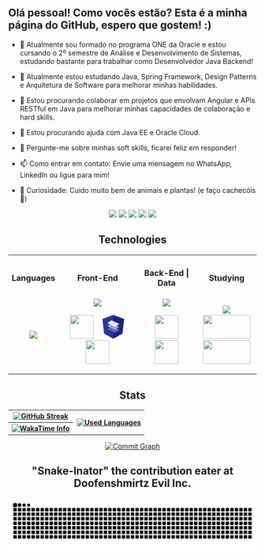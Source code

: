 <html>

<body>
<section>
  <h2>Olá pessoal! Como vocês estão? Esta é a minha página do GitHub, espero que gostem! :)</h2>
  <ul>
   <li>
    <p>🔭 Atualmente sou formado no programa ONE da Oracle e estou cursando o 2º semestre de Análise e Desenvolvimento de Sistemas, estudando bastante para trabalhar como Desenvolvedor Java Backend!</p>
   </li>
   <li>
    <p>🌱 Atualmente estou estudando Java, Spring Framework, Design Patterns e Arquitetura de Software para melhorar minhas habilidades.</p>
   </li>
   <li>
    <p>👯 Estou procurando colaborar em projetos que envolvam Angular e APIs RESTful em Java para melhorar minhas capacidades de colaboração e hard skills.</p>
   </li>
   <li>
    <p>🤔 Estou procurando ajuda com Java EE e Oracle Cloud.</p>
   </li>
   <li>
    <p>💬 Pergunte-me sobre minhas soft skills, ficarei feliz em responder!</p>
   </li>
   <li>
    <p>📫 Como entrar em contato: Envie uma mensagem no WhatsApp, LinkedIn ou ligue para mim!</p>
   </li>
   <li>
    <p>🌾 Curiosidade: Cuido muito bem de animais e plantas! (e faço cachecóis 🧣)</p>
   </li>
  </ul>
</section>

  <div align="center">
   <a href="https://api.whatsapp.com/send?phone=5511985164568" target="_blank"><img
     src="https://img.shields.io/badge/WhatsApp-25D366?style=for-the-badge&logo=whatsapp&logoColor=white"
     target="_blank"></a>
   <a href="mailto:Pedro.henrique.contato369@gmail.com"><img
     src="https://img.shields.io/badge/-Gmail-%23333?style=for-the-badge&logo=gmail&logoColor=white"
     target="_blank"></a>
   <a href="https://www.linkedin.com/in/pedro-henrique-costa-sinezio-420168231/" target="_blank"><img
     src="https://img.shields.io/badge/-LinkedIn-%230077B5?style=for-the-badge&logo=linkedin&logoColor=white"
     target="_blank"></a>
      <a href="https://wakatime.com/@phwakatime" target="_blank"><img
     src="https://img.shields.io/badge/-Wakatime-white?style=for-the-badge&logo=wakatime&logoColor=black"
     target="_blank"></a>
      <a href="https://drive.google.com/file/d/1b8eQsDuXyNvoclB51FYr0EqrY3N-fDJ2/view?usp=sharing" target="_blank"><img
     src="https://img.shields.io/badge/Currículo-34A853?style=for-the-badge&logo=google-sheets&logoColor=white"
     target="_blank"></a>
  </div>
 </section>

 <section align="center">
  <h2> Technologies </h2>
    <table align="center">
        <tr>
            <th>
                <h3>Languages</h3>
            </th>
            <th>
                <h3>Front-End</h3>
            </th>
            <th>
                <h3>Back-End | Data</h3>
            </th>
            <th>
                <h3>Studying</h3>
            </th>
        </tr>
        <tr>
            <td>
               <img src="https://skillicons.dev/icons?i=html,css,scss,js,ts,java,python&perline=3"/>
            </td>
            <td>
                <img src="https://skillicons.dev/icons?i=angular,bootstrap&perline=2" />
                <p align="center">
                <img style="width: 48px; height: 48px; margin: 0 6px 0 6px;"
                src="https://github.com/ng-bootstrap/ng-bootstrap/blob/master/demo/src/public/img/ngb-logo.svg" />
                <img style="width: 48px; height: 48px; margin: 0 6px 0 6px;"
                src="https://github.com/angular-material-extensions/select-icon/blob/master/assets/angular-material-extensions-logo.png" />    
                <img style="width: 48px; height: 48px; margin: 0 6px 0 6px;"
                src="https://spartan-goetzrobin.vercel.app/assets/og-image.png" />    
                </p>
            </td>
            <td>
               <img src="https://skillicons.dev/icons?i=spring,maven,mysql,postgresql&perline=2" />
             <p align="center">
               <img style="width: 48px; height: 48px; margin: 0 6px 0 6px;"
                src="https://upload.wikimedia.org/wikipedia/commons/2/22/Pandas_mark.svg" />
               <img style="width: 48px; height: 48px; margin: 0 6px 0 6px;"
                src="https://seeklogo.com/images/N/numpy-logo-479C24EC79-seeklogo.com.png" />              
             </p>
            </td>
            <td>
               <img src="https://skillicons.dev/icons?i=angular,spring,java,nodejs&perline=2"/> <br>
               <img style="width: 96px; height: 48px; margin: 0 6px 0 6px;"
                 src="https://www.ibm.com/content/dam/adobe-cms/instana/media_logo/Oracle.component.complex-narrative-xl.ts=1690900057141.png/content/adobe-cms/br/pt/products/instana/supported-technologies/oracle-database-monitoring/_jcr_content/root/table_of_contents/body/content_section_styled/content-section-body/complex_narrative/logoimage"/> <br>
               <img style="width: 96px; height: 48px; margin: 0 6px 0 6px;"
                 src="https://access.redhat.com/hydra/cwe/rest/v1.0/public/partners/564097/logo"/>
            </td>
        </tr>
    </table>
</section>

 <section align="center">
  <h2> Stats </h2>

<table align="center">
  <tr>
    <th>
      <a href="https://git.io/streak-stats" title="Go to Source">
        <img src="https://github-readme-streak-stats.herokuapp.com?user=pedrohenrique57&hide_border=true&exclude_days=Sun%2CSat&background=242938&ring=EEB902&fire=F45D01&currStreakLabel=97CC04&sideNums=F45D01&sideLabels=97CC04&dates=EEB902&currStreakNum=F45D01&stroke=EB5454" alt="GitHub Streak" />
      </a>
    </th>

   <th rowspan="2">
      <a href="https://github.com/anuraghazra/github-readme-stats" title="Go to Source">
        <img width="380px" src="https://github-readme-stats.vercel.app/api/top-langs/?username=pedroHenrique57&title_color=f45d01&text_color=eeb902&icon_color=f45d01&bg_color=242938&langs_count=20&layout=donut-vertical&hide_border=true" alt="Used Languages" />
      </a>
    </th>
  </tr>
  <tr>
    <th>
      <a href="https://github.com/anuraghazra/github-readme-stats" title="Go to Source">
        <img src="https://github-readme-stats.vercel.app/api/wakatime?username=phwakatime&title_color=f45d01&text_color=eeb902&icon_color=f45d01&bg_color=242938&langs_count=20&layout=compact&hide_border=true" alt="WakaTime Info" />
      </a>
    </th>
  </tr>
</table>

<a href="https://github.com/Ashutosh00710/github-readme-activity-graph" title="Go to Source"><img
src="https://github-readme-activity-graph.vercel.app/graph?username=pedrohenrique57&bg_color=242938&color=eeb902&line=f45d01&point=ffffff&area=true&hide_border=true"
alt="Commit Graph">
</a>
 </section>

  <section align="center">
  <h2>"Snake-Inator" the contribution eater at Doofenshmirtz Evil Inc.</h2>
  <img alt="Snake Contribution eating"
   src="https://github.com/pedroHenrique57/pedroHenrique57/blob/output/github-snake-dark.svg">
 </section>
</body>

</html>
